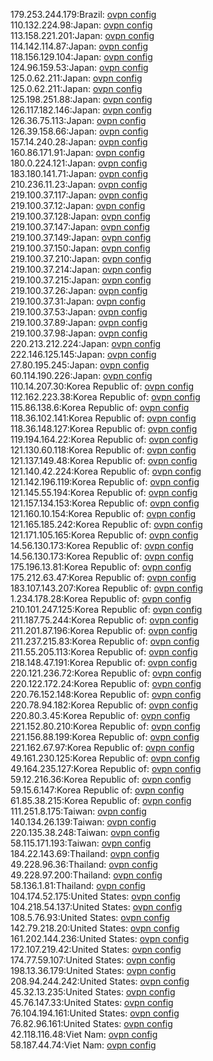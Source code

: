 179.253.244.179:Brazil: [ovpn config](vpn/179_253_244_179.ovpn)  
110.132.224.98:Japan: [ovpn config](vpn/110_132_224_98.ovpn)  
113.158.221.201:Japan: [ovpn config](vpn/113_158_221_201.ovpn)  
114.142.114.87:Japan: [ovpn config](vpn/114_142_114_87.ovpn)  
118.156.129.104:Japan: [ovpn config](vpn/118_156_129_104.ovpn)  
124.96.159.53:Japan: [ovpn config](vpn/124_96_159_53.ovpn)  
125.0.62.211:Japan: [ovpn config](vpn/125_0_62_211.ovpn)  
125.0.62.211:Japan: [ovpn config](vpn/125_0_62_211.ovpn)  
125.198.251.88:Japan: [ovpn config](vpn/125_198_251_88.ovpn)  
126.117.182.146:Japan: [ovpn config](vpn/126_117_182_146.ovpn)  
126.36.75.113:Japan: [ovpn config](vpn/126_36_75_113.ovpn)  
126.39.158.66:Japan: [ovpn config](vpn/126_39_158_66.ovpn)  
157.14.240.28:Japan: [ovpn config](vpn/157_14_240_28.ovpn)  
160.86.171.91:Japan: [ovpn config](vpn/160_86_171_91.ovpn)  
180.0.224.121:Japan: [ovpn config](vpn/180_0_224_121.ovpn)  
183.180.141.71:Japan: [ovpn config](vpn/183_180_141_71.ovpn)  
210.236.11.23:Japan: [ovpn config](vpn/210_236_11_23.ovpn)  
219.100.37.117:Japan: [ovpn config](vpn/219_100_37_117.ovpn)  
219.100.37.12:Japan: [ovpn config](vpn/219_100_37_12.ovpn)  
219.100.37.128:Japan: [ovpn config](vpn/219_100_37_128.ovpn)  
219.100.37.147:Japan: [ovpn config](vpn/219_100_37_147.ovpn)  
219.100.37.149:Japan: [ovpn config](vpn/219_100_37_149.ovpn)  
219.100.37.150:Japan: [ovpn config](vpn/219_100_37_150.ovpn)  
219.100.37.210:Japan: [ovpn config](vpn/219_100_37_210.ovpn)  
219.100.37.214:Japan: [ovpn config](vpn/219_100_37_214.ovpn)  
219.100.37.215:Japan: [ovpn config](vpn/219_100_37_215.ovpn)  
219.100.37.26:Japan: [ovpn config](vpn/219_100_37_26.ovpn)  
219.100.37.31:Japan: [ovpn config](vpn/219_100_37_31.ovpn)  
219.100.37.53:Japan: [ovpn config](vpn/219_100_37_53.ovpn)  
219.100.37.89:Japan: [ovpn config](vpn/219_100_37_89.ovpn)  
219.100.37.98:Japan: [ovpn config](vpn/219_100_37_98.ovpn)  
220.213.212.224:Japan: [ovpn config](vpn/220_213_212_224.ovpn)  
222.146.125.145:Japan: [ovpn config](vpn/222_146_125_145.ovpn)  
27.80.195.245:Japan: [ovpn config](vpn/27_80_195_245.ovpn)  
60.114.190.226:Japan: [ovpn config](vpn/60_114_190_226.ovpn)  
110.14.207.30:Korea Republic of: [ovpn config](vpn/110_14_207_30.ovpn)  
112.162.223.38:Korea Republic of: [ovpn config](vpn/112_162_223_38.ovpn)  
115.86.138.6:Korea Republic of: [ovpn config](vpn/115_86_138_6.ovpn)  
118.36.102.141:Korea Republic of: [ovpn config](vpn/118_36_102_141.ovpn)  
118.36.148.127:Korea Republic of: [ovpn config](vpn/118_36_148_127.ovpn)  
119.194.164.22:Korea Republic of: [ovpn config](vpn/119_194_164_22.ovpn)  
121.130.60.118:Korea Republic of: [ovpn config](vpn/121_130_60_118.ovpn)  
121.137.149.48:Korea Republic of: [ovpn config](vpn/121_137_149_48.ovpn)  
121.140.42.224:Korea Republic of: [ovpn config](vpn/121_140_42_224.ovpn)  
121.142.196.119:Korea Republic of: [ovpn config](vpn/121_142_196_119.ovpn)  
121.145.55.194:Korea Republic of: [ovpn config](vpn/121_145_55_194.ovpn)  
121.157.134.153:Korea Republic of: [ovpn config](vpn/121_157_134_153.ovpn)  
121.160.10.154:Korea Republic of: [ovpn config](vpn/121_160_10_154.ovpn)  
121.165.185.242:Korea Republic of: [ovpn config](vpn/121_165_185_242.ovpn)  
121.171.105.165:Korea Republic of: [ovpn config](vpn/121_171_105_165.ovpn)  
14.56.130.173:Korea Republic of: [ovpn config](vpn/14_56_130_173.ovpn)  
14.56.130.173:Korea Republic of: [ovpn config](vpn/14_56_130_173.ovpn)  
175.196.13.81:Korea Republic of: [ovpn config](vpn/175_196_13_81.ovpn)  
175.212.63.47:Korea Republic of: [ovpn config](vpn/175_212_63_47.ovpn)  
183.107.143.207:Korea Republic of: [ovpn config](vpn/183_107_143_207.ovpn)  
1.234.178.28:Korea Republic of: [ovpn config](vpn/1_234_178_28.ovpn)  
210.101.247.125:Korea Republic of: [ovpn config](vpn/210_101_247_125.ovpn)  
211.187.75.244:Korea Republic of: [ovpn config](vpn/211_187_75_244.ovpn)  
211.201.87.196:Korea Republic of: [ovpn config](vpn/211_201_87_196.ovpn)  
211.237.215.83:Korea Republic of: [ovpn config](vpn/211_237_215_83.ovpn)  
211.55.205.113:Korea Republic of: [ovpn config](vpn/211_55_205_113.ovpn)  
218.148.47.191:Korea Republic of: [ovpn config](vpn/218_148_47_191.ovpn)  
220.121.236.72:Korea Republic of: [ovpn config](vpn/220_121_236_72.ovpn)  
220.122.172.24:Korea Republic of: [ovpn config](vpn/220_122_172_24.ovpn)  
220.76.152.148:Korea Republic of: [ovpn config](vpn/220_76_152_148.ovpn)  
220.78.94.182:Korea Republic of: [ovpn config](vpn/220_78_94_182.ovpn)  
220.80.3.45:Korea Republic of: [ovpn config](vpn/220_80_3_45.ovpn)  
221.152.80.210:Korea Republic of: [ovpn config](vpn/221_152_80_210.ovpn)  
221.156.88.199:Korea Republic of: [ovpn config](vpn/221_156_88_199.ovpn)  
221.162.67.97:Korea Republic of: [ovpn config](vpn/221_162_67_97.ovpn)  
49.161.230.125:Korea Republic of: [ovpn config](vpn/49_161_230_125.ovpn)  
49.164.235.127:Korea Republic of: [ovpn config](vpn/49_164_235_127.ovpn)  
59.12.216.36:Korea Republic of: [ovpn config](vpn/59_12_216_36.ovpn)  
59.15.6.147:Korea Republic of: [ovpn config](vpn/59_15_6_147.ovpn)  
61.85.38.215:Korea Republic of: [ovpn config](vpn/61_85_38_215.ovpn)  
111.251.8.175:Taiwan: [ovpn config](vpn/111_251_8_175.ovpn)  
140.134.26.139:Taiwan: [ovpn config](vpn/140_134_26_139.ovpn)  
220.135.38.248:Taiwan: [ovpn config](vpn/220_135_38_248.ovpn)  
58.115.171.193:Taiwan: [ovpn config](vpn/58_115_171_193.ovpn)  
184.22.143.69:Thailand: [ovpn config](vpn/184_22_143_69.ovpn)  
49.228.96.36:Thailand: [ovpn config](vpn/49_228_96_36.ovpn)  
49.228.97.200:Thailand: [ovpn config](vpn/49_228_97_200.ovpn)  
58.136.1.81:Thailand: [ovpn config](vpn/58_136_1_81.ovpn)  
104.174.52.175:United States: [ovpn config](vpn/104_174_52_175.ovpn)  
104.218.54.137:United States: [ovpn config](vpn/104_218_54_137.ovpn)  
108.5.76.93:United States: [ovpn config](vpn/108_5_76_93.ovpn)  
142.79.218.20:United States: [ovpn config](vpn/142_79_218_20.ovpn)  
161.202.144.236:United States: [ovpn config](vpn/161_202_144_236.ovpn)  
172.107.219.42:United States: [ovpn config](vpn/172_107_219_42.ovpn)  
174.77.59.107:United States: [ovpn config](vpn/174_77_59_107.ovpn)  
198.13.36.179:United States: [ovpn config](vpn/198_13_36_179.ovpn)  
208.94.244.242:United States: [ovpn config](vpn/208_94_244_242.ovpn)  
45.32.13.235:United States: [ovpn config](vpn/45_32_13_235.ovpn)  
45.76.147.33:United States: [ovpn config](vpn/45_76_147_33.ovpn)  
76.104.194.161:United States: [ovpn config](vpn/76_104_194_161.ovpn)  
76.82.96.161:United States: [ovpn config](vpn/76_82_96_161.ovpn)  
42.118.116.48:Viet Nam: [ovpn config](vpn/42_118_116_48.ovpn)  
58.187.44.74:Viet Nam: [ovpn config](vpn/58_187_44_74.ovpn)  
